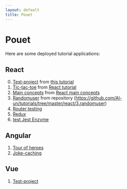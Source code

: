 ```yaml
---
layout: default
title: Pouet
---
```

# Pouet

Here are some deployed tutorial applications:

## React

0.  [Test-project](/tutorials/deploy/react/test-project) from
    [this tutorial](https://scotch.io/tutorials/learning-react-getting-started-and-concepts)
1.  [Tic-tac-toe](/tutorials/deploy/react/tic-tac-toe) from
    [React tutorial](https://reactjs.org/tutorial/tutorial.html)
2.  [Main concepts](/tutorials/deploy/react/main-concepts) from
    [React main concepts](https://reactjs.org/docs/hello-world.html)
3.  [Randomuser](/tutorials/deploy/react/randomuser) from repository
    (https://github.com/Al-un/tutorials/tree/master/react/3.randomuser)
4.  [Router testing](/tutorials/deploy/react/test-router)
6.  [Redux](/tutorials/deploy/react/redux)
8.  [test Jest Enzyme](/tutorials/deploy/react/test-jest-enzyme)

## Angular

1.  [Tour of heroes](/tutorials/deploy/angular/tour-of-heroes)
2.  [Joke-caching](/tutorials/deploy/angular/joke-caching)

## Vue

1. [Test-project](/tutorials/deploy/vue/test-project)

